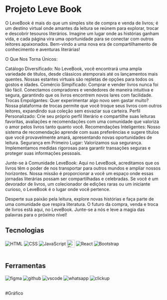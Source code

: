 # Projeto Leve Book
O LeveBook é mais do que um simples site de compra e venda de livros; é um destino virtual onde amantes da leitura se reúnem para explorar, trocar e descobrir tesouros literários. Imagine um lugar onde as histórias ganham vida, e cada página vira uma oportunidade para se conectar com outros leitores apaixonados. Bem-vindo a uma nova era de compartilhamento de conhecimento e aventuras literárias!

O Que Nos Torna Únicos:

Catálogo Diversificado: No LeveBook, você encontrará uma ampla variedade de títulos, desde clássicos atemporais até os lançamentos mais quentes. Nossas estantes virtuais são repletas de opções para todos os gostos e idades.
Comércio Simpificado: Comprar e vender livros nunca foi tão fácil. Conectamos compradores e vendedores de maneira intuitiva e segura, garantindo que os livros encontrem novos lares com facilidade.
Trocas Empolgantes: Quer experimentar algo novo sem gastar muito? Nossa plataforma de trocas permite que você troque seus livros com outros leitores, expandindo sua coleção sem esvaziar sua carteira.
Perfil Personalizado: Crie seu próprio perfil literário e compartilhe suas leituras favoritas, avaliações e recomendações com uma comunidade que valoriza o amor pelos livros tanto quanto você.
Recomendações Inteligentes: Nosso sistema de recomendação aprende com suas preferências e sugere títulos que você provavelmente amará, apresentando novas oportunidades de leitura.
Segurança em Primeiro Lugar: Valorizamos sua segurança. Implementamos medidas rigorosas para garantir transações seguras e proteger suas informações pessoais.

Junte-se à Comunidade LeveBook:
Aqui no LeveBook, acreditamos que os livros têm o poder de nos transportar para outros mundos e ampliar nossos horizontes. Nossa missão é proporcionar a você um espaço onde essas jornadas literárias possam ser compartilhadas e celebradas. Se você é um devorador de livros, um colecionador de edições raras ou um iniciante curioso, o LeveBook é o lugar onde você pertence.

Desperte sua paixão pela leitura, explore novas histórias e faça parte de uma comunidade que respira literatura. O futuro da compra, venda e troca de livros está aqui, no LeveBook. Junte-se a nós e leve a magia das palavras para o próximo nível!

## Tecnologias

<div style="display: inline_block">
  <img align="center" alt="HTML" src="https://img.shields.io/badge/HTML-00009C?style=for-the-badge&logo=html5&logoColor=white" />
  <img align="center" alt="CSS" src="https://img.shields.io/badge/CSS-239120?&style=for-the-badge&logo=css3&logoColor=white" />
  <img align="center" alt="JavaScript" src="https://img.shields.io/badge/JavaScript-F7DF1E?style=for-the-badge&logo=javascript&logoColor=black" />
  <img align="center" alt="Firebase" src="https://img.shields.io/badge/Firebase-FFA500?style=for-the-badge&logo=firebase&logoColor=white" height="25" />
  <img align="center" alt="React" src="https://img.shields.io/badge/React-20232A?style=for-the-badge&logo=react&logoColor=61DAFB" />
  <img align="center" alt="Bootstrap" src="https://img.shields.io/badge/Bootstrap-563D7C?style=for-the-badge&logo=bootstrap&logoColor=white" />
</div><br/>

## Ferramentas
<div style="display: inline_block">
  <img align="center" alt="figma" src="https://img.shields.io/badge/Figma-F24E1E?style=for-the-badge&logo=figma&logoColor=white" />
  <img align="center" alt="github" src="https://img.shields.io/badge/GitHub-100000?style=for-the-badge&logo=github&logoColor=white" />
  <img align="center" alt="vscode" src="https://img.shields.io/badge/Visual_Studio_Code-0078D4?style=for-the-badge&logo=visual%20studio%20code&logoColor=white" />
  <img align="center" alt="whatsapp" src="https://img.shields.io/badge/WhatsApp-25D366?style=for-the-badge&logo=whatsapp&logoColor=white" />
  <img align="center" alt="clickup" src="https://img.shields.io/badge/clickup-%237B68EE.svg?&style=for-the-badge&logo=clickup&logoColor=white" />
</div><br/>


#Gráfico


